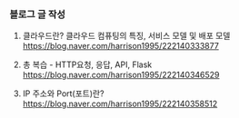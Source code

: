 ### 블로그 글 작성   
1. 클라우드란? 클라우드 컴퓨팅의 특징, 서비스 모델 및 배포 모델   
    <https://blog.naver.com/harrison1995/222140333877>
   
2. 총 복습 - HTTP요청, 응답, API, Flask   
     <https://blog.naver.com/harrison1995/222140346529>
   
3. IP 주소와 Port(포트)란?   
    <https://blog.naver.com/harrison1995/222140358512>

